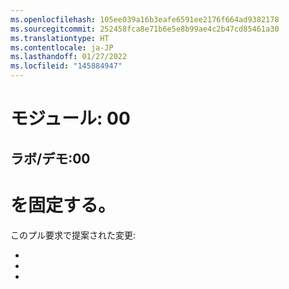 ```yaml
---
ms.openlocfilehash: 105ee039a16b3eafe6591ee2176f664ad9382178
ms.sourcegitcommit: 252458fca8e71b6e5e8b99ae4c2b47cd85461a30
ms.translationtype: HT
ms.contentlocale: ja-JP
ms.lasthandoff: 01/27/2022
ms.locfileid: "145884947"
---
```

# <a name="module-00"></a>モジュール: 00
## <a name="labdemo-00"></a>ラボ/デモ:00

# を固定する。

このプル要求で提案された変更:

-
-
-